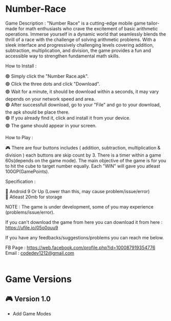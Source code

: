 # Number-Race
Game Description : "Number Race" is a cutting-edge mobile game tailor-made for math enthusiasts who crave the excitement of basic arithmetic operations. Immerse yourself in a dynamic world that seamlessly blends the thrill of a race with the challenge of solving arithmetic problems. With a sleek interface and progressively challenging levels covering addition, subtraction, multiplication, and division, the game provides a fun and accessible way to strengthen fundamental math skills.

How to Install :

🟢 Simply click the "Number Race.apk".</br>
🟢 Click the three dots and click "Download".</br>
🟢 Wait for a minute, it should be download within a seconds, it may vary depends on your network speed and area.</br>
🟢 After successfull download, go to your "File" and go to your download, the apk should be place there.</br>
🟢 If you already find it, click and install it from your device.</br>
🟢 The game should appear in your screen.</br>

How to Play :

🎮 There are four buttons includes ( addition, subtraction, multiplication & division ) each buttons are skip count by 3. There is a timer within a game 60s(depends on the game mode). The main objective of the game is for you to hit the cube to target number equally. Each "WIN" will gave you atleast 100GP(GamePoints). 

Specification :

🍭 Android 9 Or Up (Lower than this, may cause problem/issue/error)</br>
🍭 Atleast 20mb for storage

NOTE : The game is under development, some of you may experience (problems/issue/error).

If you can't download the game from here you can download it from here : https://ufile.io/05o0ouu9

If you have any feedbacks/suggestions/problems you can reach me below.

FB Page : https://web.facebook.com/profile.php?id=100087919354776</br>
Email : codedev1212@gmail.com
</br>
</br>
# Game Versions
## 🎮 Version 1.0</br>
- Add Game Modes



